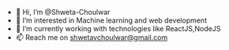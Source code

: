 - 👋 Hi, I’m @Shweta-Choulwar
- 👀 I’m interested in Machine learning and web development
- 🌱 I’m currently working with technologies like ReactJS,NodeJS
- 📫 Reach me on shwetavchoulwar@gmail.com

<!---
Shweta-Choulwar/Shweta-Choulwar is a ✨ special ✨ repository because its `README.md` (this file) appears on your GitHub profile.
You can click the Preview link to take a look at your changes.
--->
